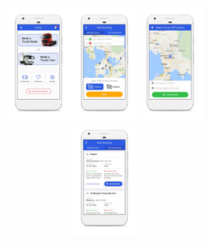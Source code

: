 <div align="center">
    <img src="screens/mobile/01.png" width="25%" />
    <img src="screens/mobile/02.png" width="25%" />
    <img src="screens/mobile/03.png" width="25%" />
    <img src="screens/mobile/04.png" width="25%" />
</div>